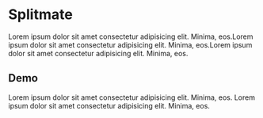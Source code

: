 # Splitmate
Lorem ipsum dolor sit amet consectetur adipisicing elit. Minima, eos.Lorem ipsum dolor sit amet consectetur adipisicing elit. Minima, eos.Lorem ipsum dolor sit amet consectetur adipisicing elit. Minima, eos.

## Demo
Lorem ipsum dolor sit amet consectetur adipisicing elit. Minima, eos.
Lorem ipsum dolor sit amet consectetur adipisicing elit. Minima, eos.